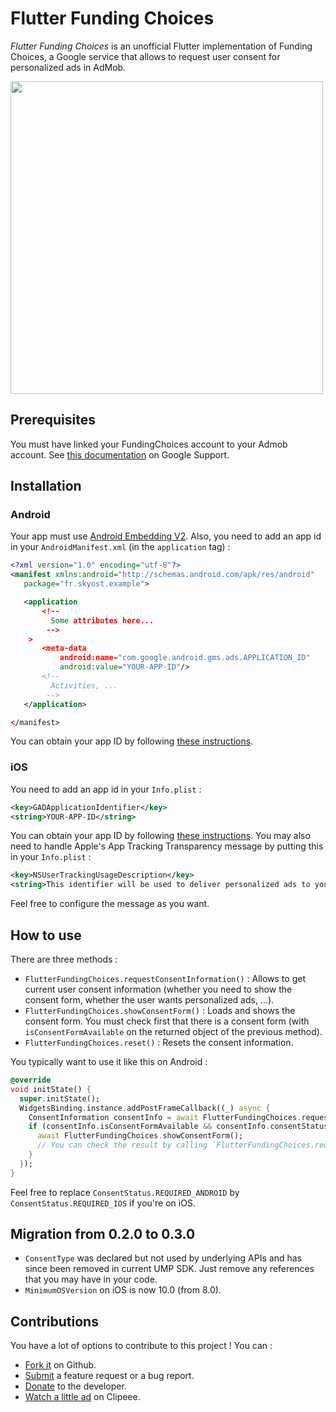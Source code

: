 # Flutter Funding Choices

_Flutter Funding Choices_ is an unofficial Flutter implementation of Funding Choices,
a Google service that allows to request user consent for personalized ads in AdMob.

<img src="https://github.com/Skyost/FlutterFundingChoices/raw/master/screenshots/android.png" height="500">

## Prerequisites

You must have linked your FundingChoices account to your Admob account.
See [this documentation](https://support.google.com/fundingchoices/answer/9180084) on Google Support.

## Installation

### Android

Your app must use [Android Embedding V2](https://github.com/flutter/flutter/wiki/Upgrading-pre-1.12-Android-projects).
Also, you need to add an app id in your `AndroidManifest.xml` (in the `application` tag) :

```xml
<?xml version="1.0" encoding="utf-8"?>
<manifest xmlns:android="http://schemas.android.com/apk/res/android"
   package="fr.skyost.example">

   <application
       <!--
         Some attributes here...
        -->
    >
       <meta-data
           android:name="com.google.android.gms.ads.APPLICATION_ID"
           android:value="YOUR-APP-ID"/>
       <!--
         Activities, ...
        -->
   </application>

</manifest>
```

You can obtain your app ID by following [these instructions](https://support.google.com/admob/answer/7356431).

### iOS

You need to add an app id in your `Info.plist` :

```xml
<key>GADApplicationIdentifier</key>
<string>YOUR-APP-ID</string>
```

You can obtain your app ID by following [these instructions](https://support.google.com/admob/answer/7356431).
You may also need to handle Apple's App Tracking Transparency message by putting this in your `Info.plist` :

```xml
<key>NSUserTrackingUsageDescription</key>
<string>This identifier will be used to deliver personalized ads to you.</string>
```

Feel free to configure the message as you want.

## How to use

There are three methods :

* `FlutterFundingChoices.requestConsentInformation()` : Allows to get current user consent information (whether you need to show the consent form, whether the user wants personalized ads, ...).
* `FlutterFundingChoices.showConsentForm()` : Loads and shows the consent form. You must check first that there is a consent form (with `isConsentFormAvailable` on the returned object of the previous method).
* `FlutterFundingChoices.reset()` : Resets the consent information.

You typically want to use it like this on Android :

```dart
@override
void initState() {
  super.initState();
  WidgetsBinding.instance.addPostFrameCallback((_) async {
    ConsentInformation consentInfo = await FlutterFundingChoices.requestConsentInformation();
    if (consentInfo.isConsentFormAvailable && consentInfo.consentStatus == ConsentStatus.REQUIRED_ANDROID) {  
      await FlutterFundingChoices.showConsentForm();
      // You can check the result by calling `FlutterFundingChoices.requestConsentInformation()` again !
    }
  });
}
```

Feel free to replace `ConsentStatus.REQUIRED_ANDROID` by `ConsentStatus.REQUIRED_IOS` if you're on iOS.

## Migration from 0.2.0 to 0.3.0

* `ConsentType` was declared but not used by underlying APIs and has since been removed in current UMP SDK. Just remove any references that you may have in your code.
* `MinimumOSVersion` on iOS is now 10.0 (from 8.0).

## Contributions

You have a lot of options to contribute to this project ! You can :

* [Fork it](https://github.com/Skyost/FlutterFundingChoices/fork) on Github.
* [Submit](https://github.com/Skyost/FlutterFundingChoices/issues/new/choose) a feature request or a bug report.
* [Donate](https://paypal.me/Skyost) to the developer.
* [Watch a little ad](https://www.clipeee.com/creator/skyost) on Clipeee.